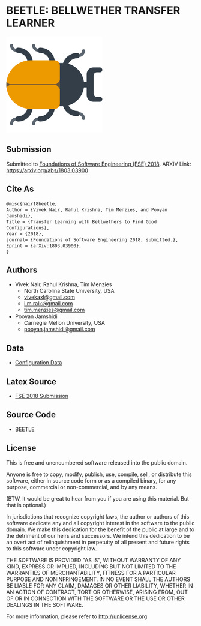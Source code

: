 # BEETLE: **BE**LLW**E**THER **T**RANSFER **LE**ARNER 
![](/beetle.png)
## Submission 

Submitted to [Foundations of Software Engineering (FSE) 2018](https://conf.researchr.org/home/fse-2018). ARXIV Link: https://arxiv.org/abs/1803.03900

## Cite As

```
@misc{nair18beetle,
Author = {Vivek Nair, Rahul Krishna, Tim Menzies, and Pooyan Jamshidi},
Title = {Transfer Learning with Bellwethers to Find Good Configurations},
Year = {2018},
journal= {Foundations of Software Engineering 2018, submitted.},
Eprint = {arXiv:1803.03900},
}
```

## Authors

+ Vivek Nair, Rahul Krishna, Tim Menzies
  + North Carolina State University, USA
  + vivekaxl@gmail.com
  + i.m.ralk@gmail.com
  + tim.menzies@gmail.com
+ Pooyan Jamshidi
  + Carnegie Mellon University, USA 
  + pooyan.jamshidi@gmail.com 

## Data

+ [Configuration Data](/src/Data)

## Latex Source

+ [FSE 2018 Submission](https://arxiv.org/e-print/1803.03900)

## Source Code

+ [BEETLE](/src/)

## License

This is free and unencumbered software released into the public domain.

Anyone is free to copy, modify, publish, use, compile, sell, or distribute this software, either in source code form or as a compiled binary, for any purpose, commercial or non-commercial, and by any means.

(BTW, it would be great to hear from you if you are using this material. But that is optional.)

In jurisdictions that recognize copyright laws, the author or authors of this software dedicate any and all copyright interest in the software to the public domain. We make this dedication for the benefit of the public at large and to the detriment of our heirs and successors. We intend this dedication to be an overt act of relinquishment in perpetuity of all present and future rights to this software under copyright law.

THE SOFTWARE IS PROVIDED "AS IS", WITHOUT WARRANTY OF ANY KIND, EXPRESS OR IMPLIED, INCLUDING BUT NOT LIMITED TO THE WARRANTIES OF MERCHANTABILITY, FITNESS FOR A PARTICULAR PURPOSE AND NONINFRINGEMENT. IN NO EVENT SHALL THE AUTHORS BE LIABLE FOR ANY CLAIM, DAMAGES OR OTHER LIABILITY, WHETHER IN AN ACTION OF CONTRACT, TORT OR OTHERWISE, ARISING FROM, OUT OF OR IN CONNECTION WITH THE SOFTWARE OR THE USE OR OTHER DEALINGS IN THE SOFTWARE.

For more information, please refer to http://unlicense.org
